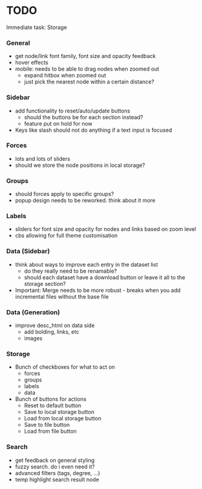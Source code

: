 # TODO
Immediate task: Storage

### General
- get node/link font family, font size and opacity feedback
- hover effects
- mobile: needs to be able to drag nodes when zoomed out
  - expand hitbox when zoomed out
  - just pick the nearest node within a certain distance?

### Sidebar
- add functionality to reset/auto/update buttons
  - should the buttons be for each section instead?
  - feature put on hold for now
- Keys like slash should not do anything if a text input is focused

### Forces
- lots and lots of sliders
- should we store the node positions in local storage?

### Groups
- should forces apply to specific groups?
- popup design needs to be reworked. think about it more

### Labels
- sliders for font size and opacity for nodes and links based on zoom level
- cbs allowing for full theme customisation

### Data (Sidebar)
- think about ways to improve each entry in the dataset list
  - do they really need to be renamable?
  - should each dataset have a download button or leave it all to the storage section?
- Important: Merge needs to be more robust - breaks when you add incremental files without the base file

### Data (Generation)
- improve desc_html on data side
    - add bolding, links, etc
    - images

### Storage
- Bunch of checkboxes for what to act on
  - forces
  - groups
  - labels
  - data
- Bunch of buttons for actions
  - Reset to default button
  - Save to local storage button
  - Load from local storage button
  - Save to file button
  - Load from file button

### Search
- get feedback on general styling
- fuzzy search. do i even need it?
- advanced filters (tags, degree, ...)
- temp highlight search result node

